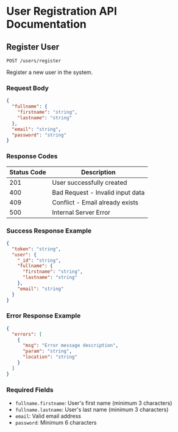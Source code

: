 # User Registration API Documentation

## Register User
`POST /users/register`

Register a new user in the system.

### Request Body
```json
{
  "fullname": {
    "firstname": "string",
    "lastname": "string"
  },
  "email": "string",
  "password": "string"
}
```

### Response Codes

| Status Code | Description |
|------------|-------------|
| 201 | User successfully created |
| 400 | Bad Request - Invalid input data |
| 409 | Conflict - Email already exists |
| 500 | Internal Server Error |

### Success Response Example
```json
{
  "token": "string",
  "user": {
    "_id": "string",
    "fullname": {
      "firstname": "string",
      "lastname": "string"
    },
    "email": "string"
  }
}
```

### Error Response Example
```json
{
  "errors": [
    {
      "msg": "Error message description",
      "param": "string",
      "location": "string"
    }
  ]
}
```

### Required Fields
- `fullname.firstname`: User's first name (minimum 3 characters)
- `fullname.lastname`: User's last name (minimum 3 characters)
- `email`: Valid email address
- `password`: Minimum 6 characters
